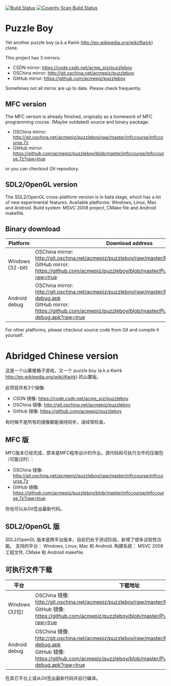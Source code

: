 [![Build Status](https://travis-ci.org/acmepjz/puzzleboy.svg?branch=master)](https://travis-ci.org/acmepjz/puzzleboy)
[![Coverity Scan Build Status](https://scan.coverity.com/projects/5332/badge.svg)](https://scan.coverity.com/projects/5332)

Puzzle Boy
==========

Yet another puzzle boy (a.k.a Kwirk http://en.wikipedia.org/wiki/Kwirk) clone.

This project has 3 mirrors:

  * CSDN mirror: https://code.csdn.net/acme_pjz/puzzleboy
  * OSChina mirror: http://git.oschina.net/acmepjz/puzzleboy
  * GitHub mirror: https://github.com/acmepjz/puzzleboy

Sometimes not all mirror are up to date. Please check frequently.

MFC version
-----------

The MFC version is already finished, originally as a homework of MFC
programming course. (Maybe outdated) source and binary package:

   * OSChina mirror: http://git.oschina.net/acmepjz/puzzleboy/raw/master/mfccourse/mfccourse.7z
   * GitHub mirror: https://github.com/acmepjz/puzzleboy/blob/master/mfccourse/mfccourse.7z?raw=true

or you can checkout Git repository.

SDL2/OpenGL version
-------------------

The SDL2/OpenGL cross-platform version is in beta stage, which has a lot of new
experimental features. Available platforms: Windows, Linux, Mac and Android.
Build system: MSVC 2008 project, CMake file and Android makefile.

Binary download
---------------

Platform         | Download address
-----------------|------------------
Windows (32-bit) | OSChina mirror: http://git.oschina.net/acmepjz/puzzleboy/raw/master/PuzzleBoy/PuzzleBoy.7z<br>GitHub mirror: https://github.com/acmepjz/puzzleboy/blob/master/PuzzleBoy/PuzzleBoy.7z?raw=true
Android debug    | OSChina mirror: http://git.oschina.net/acmepjz/puzzleboy/raw/master/PuzzleBoy/PuzzleBoy-debug.apk<br>GitHub mirror: https://github.com/acmepjz/puzzleboy/blob/master/PuzzleBoy/PuzzleBoy-debug.apk?raw=true

For other platforms, please checkout source code from Git and compile it yourself.


Abridged Chinese version
========================

这是一个山寨推箱子游戏，又一个 puzzle boy (a.k.a Kwirk http://en.wikipedia.org/wiki/Kwirk) 的山寨版。

此项目共有3个镜像:

  * CSDN 镜像: https://code.csdn.net/acme_pjz/puzzleboy
  * OSChina 镜像: http://git.oschina.net/acmepjz/puzzleboy
  * GitHub 镜像: https://github.com/acmepjz/puzzleboy

有时候不是所有的镜像都能保持同步。请经常检查。

MFC 版
-----------

MFC版本已经完成，原本是MFC程序设计的作业。源代码和可执行文件的压缩包（可能过时）：

   * OSChina 镜像: http://git.oschina.net/acmepjz/puzzleboy/raw/master/mfccourse/mfccourse.7z
   * GitHub 镜像: https://github.com/acmepjz/puzzleboy/blob/master/mfccourse/mfccourse.7z?raw=true

你也可以从Git签出最新代码。

SDL2/OpenGL 版
-------------------

SDL2/OpenGL 版本是跨平台版本，目前仍处于测试阶段，新增了很多试验性功能。
支持的平台： Windows, Linux, Mac 和 Android.
构建系统： MSVC 2008 工程文件, CMake 和 Android makefile.

可执行文件下载
---------------

平台           | 下载地址
---------------|------------------
Windows (32位) | OSChina 镜像: http://git.oschina.net/acmepjz/puzzleboy/raw/master/PuzzleBoy/PuzzleBoy.7z<br>GitHub 镜像: https://github.com/acmepjz/puzzleboy/blob/master/PuzzleBoy/PuzzleBoy.7z?raw=true
Android debug  | OSChina 镜像: http://git.oschina.net/acmepjz/puzzleboy/raw/master/PuzzleBoy/PuzzleBoy-debug.apk<br>GitHub 镜像: https://github.com/acmepjz/puzzleboy/blob/master/PuzzleBoy/PuzzleBoy-debug.apk?raw=true

在其它平台上请从Git签出最新代码并自行编译。



